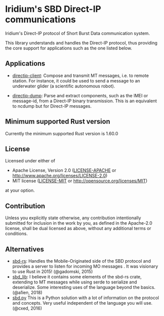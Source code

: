 # Iridium's SBD Direct-IP communications

Iridium's Direct-IP protocol of Short Burst Data communication system.

This library understands and handles the Direct-IP protocol, thus providing
the core support for applications such as the one listed below.

## Applications

- [directip-client](https://crates.io/crates/directip-client): Compose and
  transmit MT messages, i.e. to remote station. For instance, it could be
  used to send a message to an underwater glider (a scientific autonomous
  robot).

- [directip-dump](https://crates.io/crates/directip-dump): Parse and extract
  components, such as the IMEI or message-id, from a Direct-IP binary
  transmission. This is an equivalent to ncdump but for Direct-IP messages.

## Minimum supported Rust version

Currently the minimum supported Rust version is 1.60.0

## License

Licensed under either of

* Apache License, Version 2.0
   ([LICENSE-APACHE](LICENSE-APACHE) or http://www.apache.org/licenses/LICENSE-2.0)
* MIT license
   ([LICENSE-MIT](LICENSE-MIT) or http://opensource.org/licenses/MIT)

at your option.

## Contribution

Unless you explicitly state otherwise, any contribution intentionally submitted
for inclusion in the work by you, as defined in the Apache-2.0 license, shall be
dual licensed as above, without any additional terms or conditions.

## Alternatives

* [sbd-rs](https://crates.io/crates/sbd): Handles the Mobile-Originated side
  of the SBD protocol and provides a server to listen for incoming MO messages
  . It was visionary to use Rust in 2015! (@gadomski, 2015)
* [sbd_lib](https://crates.io/crates/sbd_lib): I believe it contains some
  elements of the sbd-rs crate, extending to MT messages while using serde
  to serialize and deserialize. Some interesting uses of the language
  beyond the basics. (@a1ien, 2018)
* [sbd.py](https://xed.ch/project/isbd/) This is a Python solution with a lot
  of information on the protocol and concepts. Very useful independent of the
  language you will use. (@cxed, 2016)
